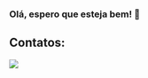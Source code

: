 ### Olá, espero que esteja bem! 👋



## Contatos:

<div>
<a href="https://www.linkedin.com/in/matheus-fideles-735882169/" target="_blank"><img loading="lazy" src="https://img.shields.io/badge/-LinkedIn-%230077B5?style=for-the-badge&logo=linkedin&logoColor=white" target="_blank"></a>   
</div>
